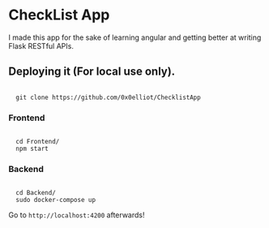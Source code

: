 # CheckList App

I made this app for the sake of learning angular and getting better at writing Flask RESTful APIs.

## Deploying it (For local use only).

<code>
  git clone https://github.com/0x0elliot/ChecklistApp
</code>

### Frontend
<code>
  cd Frontend/
  npm start
</code>

### Backend

<code>
  cd Backend/
  sudo docker-compose up
</code>






Go to <code>http://localhost:4200</code> afterwards!
